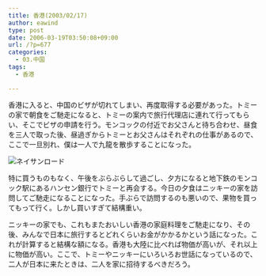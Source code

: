 ```yaml
---
title: 香港(2003/02/17)
author: eawind
type: post
date: 2006-03-19T03:50:08+09:00
url: /?p=677
categories:
  - 03.中国
tags:
  - 香港

---
```

香港に入ると、中国のビザが切れてしまい、再度取得する必要があった。トミーの家で朝食をご馳走になると、トミーの案内で旅行代理店に連れて行ってもらい、そこでビザの申請を行う。モンコックの付近でお父さんと待ち合わせ、昼食を三人で取った後、昼過ぎからトミーとお父さんはそれぞれの仕事があるので、ここで一旦別れ、僕は一人で九龍を散歩することになった。

![ネイサンロード](/img/wp/2006/03/200302170456241.jpg)

特に買うものもなく、午後をぶらぶらして過ごし、夕方になると地下鉄のモンコック駅にあるハンセン銀行でトミーと再会する。今日の夕食はニッキーの家を訪問してご馳走になることになった。手ぶらで訪問するのも悪いので、果物を買ってもって行く。しかし買いすぎて結構重い。

ニッキーの家でも、これもまたおいしい香港の家庭料理をご馳走になり、その後、みんなで日本に旅行するとどれくらいお金がかかるかという話になった。これが計算すると結構な額になる。香港も大陸に比べれば物価が高いが、それ以上に物価が高い。ここで、トミーやニッキーにいろいろお世話になっているので、二人が日本に来たときは、二人を家に招待するべきだろう。
